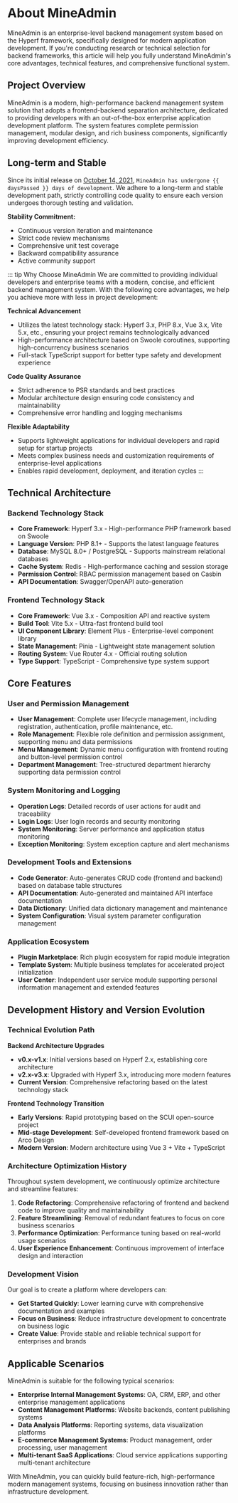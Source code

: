 # About MineAdmin

MineAdmin is an enterprise-level backend management system based on the Hyperf framework, specifically designed for modern application development. If you're conducting research or technical selection for backend frameworks, this article will help you fully understand MineAdmin's core advantages, technical features, and comprehensive functional system.

## Project Overview

MineAdmin is a modern, high-performance backend management system solution that adopts a frontend-backend separation architecture, dedicated to providing developers with an out-of-the-box enterprise application development platform. The system features complete permission management, modular design, and rich business components, significantly improving development efficiency.

## Long-term and Stable

<script setup>
import { computed } from 'vue'

// The date MineAdmin started development (October 14, 2021)
const startDate = new Date('2021-10-14')
const currentDate = new Date()

// Calculate the difference in days
const daysPassed = computed(() => {
  const timeDiff = currentDate.getTime() - startDate.getTime()
  return Math.floor(timeDiff / (1000 * 3600 * 24))
})
</script>

Since its initial release on [October 14, 2021](https://github.com/mineadmin/MineAdmin/commit/670f6439ba2a6fe8181bbf138c247bfb1d26601c), `MineAdmin has undergone {{ daysPassed }} days of development`. We adhere to a long-term and stable development path, strictly controlling code quality to ensure each version undergoes thorough testing and validation.

**Stability Commitment:**
- Continuous version iteration and maintenance
- Strict code review mechanisms
- Comprehensive unit test coverage
- Backward compatibility assurance
- Active community support

::: tip Why Choose MineAdmin
We are committed to providing individual developers and enterprise teams with a modern, concise, and efficient backend management system. With the following core advantages, we help you achieve more with less in project development:

**Technical Advancement**
- Utilizes the latest technology stack: Hyperf 3.x, PHP 8.x, Vue 3.x, Vite 5.x, etc., ensuring your project remains technologically advanced
- High-performance architecture based on Swoole coroutines, supporting high-concurrency business scenarios
- Full-stack TypeScript support for better type safety and development experience

**Code Quality Assurance**
- Strict adherence to PSR standards and best practices
- Modular architecture design ensuring code consistency and maintainability
- Comprehensive error handling and logging mechanisms

**Flexible Adaptability**
- Supports lightweight applications for individual developers and rapid setup for startup projects
- Meets complex business needs and customization requirements of enterprise-level applications
- Enables rapid development, deployment, and iteration cycles
:::

## Technical Architecture

### Backend Technology Stack
- **Core Framework**: Hyperf 3.x - High-performance PHP framework based on Swoole
- **Language Version**: PHP 8.1+ - Supports the latest language features
- **Database**: MySQL 8.0+ / PostgreSQL - Supports mainstream relational databases
- **Cache System**: Redis - High-performance caching and session storage
- **Permission Control**: RBAC permission management based on Casbin
- **API Documentation**: Swagger/OpenAPI auto-generation

### Frontend Technology Stack
- **Core Framework**: Vue 3.x - Composition API and reactive system
- **Build Tool**: Vite 5.x - Ultra-fast frontend build tool
- **UI Component Library**: Element Plus - Enterprise-level component library
- **State Management**: Pinia - Lightweight state management solution
- **Routing System**: Vue Router 4.x - Official routing solution
- **Type Support**: TypeScript - Comprehensive type system support

## Core Features

### User and Permission Management
- **User Management**: Complete user lifecycle management, including registration, authentication, profile maintenance, etc.
- **Role Management**: Flexible role definition and permission assignment, supporting menu and data permissions
- **Menu Management**: Dynamic menu configuration with frontend routing and button-level permission control
- **Department Management**: Tree-structured department hierarchy supporting data permission control

### System Monitoring and Logging
- **Operation Logs**: Detailed records of user actions for audit and traceability
- **Login Logs**: User login records and security monitoring
- **System Monitoring**: Server performance and application status monitoring
- **Exception Monitoring**: System exception capture and alert mechanisms

### Development Tools and Extensions
- **Code Generator**: Auto-generates CRUD code (frontend and backend) based on database table structures
- **API Documentation**: Auto-generated and maintained API interface documentation
- **Data Dictionary**: Unified data dictionary management and maintenance
- **System Configuration**: Visual system parameter configuration management

### Application Ecosystem
- **Plugin Marketplace**: Rich plugin ecosystem for rapid module integration
- **Template System**: Multiple business templates for accelerated project initialization
- **User Center**: Independent user service module supporting personal information management and extended features

## Development History and Version Evolution

### Technical Evolution Path

**Backend Architecture Upgrades**
- **v0.x-v1.x**: Initial versions based on Hyperf 2.x, establishing core architecture
- **v2.x-v3.x**: Upgraded with Hyperf 3.x, introducing more modern features
- **Current Version**: Comprehensive refactoring based on the latest technology stack

**Frontend Technology Transition**
- **Early Versions**: Rapid prototyping based on the SCUI open-source project
- **Mid-stage Development**: Self-developed frontend framework based on Arco Design
- **Modern Version**: Modern architecture using Vue 3 + Vite + TypeScript

### Architecture Optimization History

Throughout system development, we continuously optimize architecture and streamline features:

1. **Code Refactoring**: Comprehensive refactoring of frontend and backend code to improve quality and maintainability
2. **Feature Streamlining**: Removal of redundant features to focus on core business scenarios
3. **Performance Optimization**: Performance tuning based on real-world usage scenarios
4. **User Experience Enhancement**: Continuous improvement of interface design and interaction

### Development Vision

Our goal is to create a platform where developers can:
- **Get Started Quickly**: Lower learning curve with comprehensive documentation and examples
- **Focus on Business**: Reduce infrastructure development to concentrate on business logic
- **Create Value**: Provide stable and reliable technical support for enterprises and brands

## Applicable Scenarios

MineAdmin is suitable for the following typical scenarios:

- **Enterprise Internal Management Systems**: OA, CRM, ERP, and other enterprise management applications
- **Content Management Platforms**: Website backends, content publishing systems
- **Data Analysis Platforms**: Reporting systems, data visualization platforms
- **E-commerce Management Systems**: Product management, order processing, user management
- **Multi-tenant SaaS Applications**: Cloud service applications supporting multi-tenant architecture

With MineAdmin, you can quickly build feature-rich, high-performance modern management systems, focusing on business innovation rather than infrastructure development.